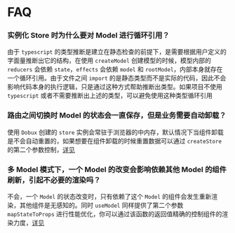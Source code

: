 # FAQ

### 实例化 Store 时为什么要对 Model 进行循环引用？

由于 `typescript` 的类型推断是建立在静态检查的前提下，是需要根据用户定义的字面量推断出它的结构，在使用 `createModel` 创建模型的时候，模型内部的 `reducers` 会依赖 `state`，`effects` 会依赖 `model` 和 `rootModel`，内部本身就存在一个循环引用。由于文件之间 `import` 的是静态类型而不是实际的代码，因此不会影响代码本身的执行逻辑，只是通过这种方式帮助推断出类型。如果项目不使用 `typescript` 或者不需要推断出上述的类型，可以避免使用这种类型循环引用

### 路由之间切换时 Model 的状态会一直保存，但是业务需要自动卸载？

使用 `Dobux` 创建的 `store` 实例会常驻于浏览器的中内存，默认情况下当组件卸载是不会自动重置的，如果想要在组件卸载的时候重置数据可以通过 `createStore` 的第二个参数控制，[详见](/api/return.html#provider)

### 多 Model 模式下，一个 Model 的改变会影响依赖其他 Model 的组件刷新，引起不必要的渲染吗？

不会，一个 `Model` 的状态改变时，只有依赖了这个 `Model` 的组件会发生重新渲染，其他组件是无感知的。同时 `useModel` 同样提供了第二个参数 `mapStateToProps` 进行性能优化，你可以通过该函数的返回值精确的控制组件的渲染力度，[详见](/api/return.html#usestore)
